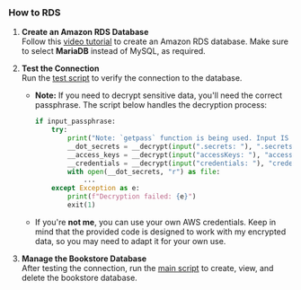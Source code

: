### How to RDS

1. **Create an Amazon RDS Database**  
   Follow this [video tutorial](https://youtu.be/Ng_zi11N4_c) to create an Amazon RDS database. Make sure to select **MariaDB** instead of MySQL, as required.

2. **Test the Connection**  
   Run the [test script](./src/rds_test.py) to verify the connection to the database.

   - **Note:** If you need to decrypt sensitive data, you'll need the correct passphrase. The script below handles the decryption process:
     ```py
     if input_passphrase:
         try:
             print("Note: `getpass` function is being used. Input IS being received.")
             __dot_secrets = __decrypt(input(".secrets: "), ".secrets")
             __access_keys = __decrypt(input("accessKeys: "), "accessKeys.gpg")
             __credentials = __decrypt(input("credentials: "), "credentials.gpg")
             with open(__dot_secrets, "r") as file:
                 ...
         except Exception as e:
             print(f"Decryption failed: {e}")
             exit(1)
     ```
   - If you're **not me**, you can use your own AWS credentials. Keep in mind that the provided code is designed to work with my encrypted data, so you may need to adapt it for your own use.

3. **Manage the Bookstore Database**  
   After testing the connection, run the [main script](./src/main.py) to create, view, and delete the bookstore database.
